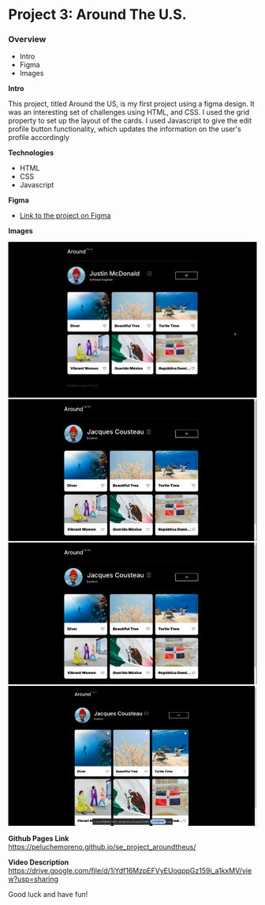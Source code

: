 # Project 3: Around The U.S.

### Overview

- Intro
- Figma
- Images

**Intro**

This project, titled Around the US, is my first project using a figma design. It was an interesting set of challenges using HTML, and CSS. I used the grid property to set up the layout of the cards. I used Javascript to give the edit profile button functionality, which updates the information on the user's profile accordingly

**Technologies**

- HTML
- CSS
- Javascript

**Figma**

- [Link to the project on Figma](https://www.figma.com/file/ii4xxsJ0ghevUOcssTlHZv/Sprint-3%3A-Around-the-US?node-id=0%3A1)

**Images**

![Screenshot](./images/screenshot.png)
![GIF](./images/Example%20GIF.gif)
![Responsive GIF](./images/responsive%20gif.gif)
![Card add functionality GIF](./images/card-add-gif.gif)

**Github Pages Link**
https://peluchemoreno.github.io/se_project_aroundtheus/

**Video Description**
https://drive.google.com/file/d/1iYdf16MzpEFVyEUoqppGz159i_a1kxMV/view?usp=sharing

Good luck and have fun!

